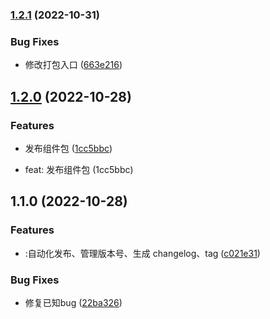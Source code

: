 

### [1.2.1](https://github.com/ablockhead/middle-ui/compare/1.2.0...1.2.1) (2022-10-31)


### Bug Fixes

* 修改打包入口 ([663e216](https://github.com/ablockhead/middle-ui/commit/663e216e24f2f6dda1393704b58a64f83ff76c04))

## [1.2.0](https://github.com/ablockhead/middle-ui/compare/1.1.0...1.2.0) (2022-10-28)


### Features

* 发布组件包 ([1cc5bbc](https://github.com/ablockhead/middle-ui/commit/1cc5bbc3fc30d65aa39c84b1366ec83c82c76f53))

* feat: 发布组件包 (1cc5bbc)

## 1.1.0 (2022-10-28)


### Features

* :自动化发布、管理版本号、生成 changelog、tag ([c021e31](https://github.com/ablockhead/middle-ui/commit/c021e31dc1af9c887d856e7cf7c51bb107f316fc))


### Bug Fixes

* 修复已知bug ([22ba326](https://github.com/ablockhead/middle-ui/commit/22ba326ea75e937265b225a8de2efc1b849c7fb9))